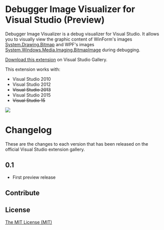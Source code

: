 # Debugger Image Visualizer for Visual Studio (Preview)

Debugger Image Visualizer is a debug visualizer for Visual Studio. It allows you to visually view the graphic content of WinForm's images [System.Drawing.Bitmap](https://msdn.microsoft.com/en-us/library/system.drawing.bitmap.aspx) and WPF's images [System.Windows.Media.Imaging.BitmapImage](https://msdn.microsoft.com/en-us/library/system.windows.media.imaging.bitmapimage.aspx) during debugging.

[Download this extension](https://visualstudiogallery.msdn.microsoft.com/1a6045f1-1bb9-4f45-adde-b004cc657a9c) on Visual Studio Gallery.

This extension works with:
* Visual Studio 2010
* Visual Studio 2012
* ~~Visual Studio 2013~~
* Visual Studio 2015
* ~~Visual Studio 15~~

![](https://i1.visualstudiogallery.msdn.s-msft.com/1a6045f1-1bb9-4f45-adde-b004cc657a9c/image/file/217228/1/preview.gif)

# Changelog

These are the changes to each version that has been released
on the official Visual Studio extension gallery.

## 0.1

- First preview release 

## Contribute

## License

[The MIT License (MIT)](LICENSE)

